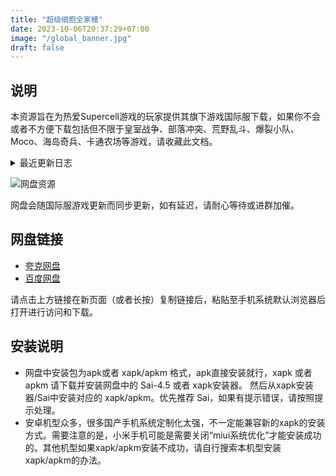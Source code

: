 ```yaml
---
title: "超级细胞全家桶"
date: 2023-10-06T20:37:29+07:00
image: "/global_banner.jpg"
draft: false
---
```


## 说明
本资源旨在为热爱Supercell游戏的玩家提供其旗下游戏国际服下载，如果你不会或者不方便下载包括但不限于皇室战争、部落冲突、荒野乱斗、爆裂小队、Moco、海岛奇兵、卡通农场等游戏，请收藏此文档。


<details class="details custom-block">
  <summary>最近更新日志</summary>
  <p>


2025-04-16
+ 更新 mo.co   v8.96.1_20250416

2025-04-14
+ 更新 皇室战争 v100455011_20250414
+ 更新 mo.co   v8.95.8_20250414


2025-04-11
+ 更新 部落冲突 v17.126.20_20250411

  
2025-04-03
+ 更新 部落冲突 v17.126.15_20250403



</p>
</details>


![网盘资源](/cloud.png)

网盘会随国际服游戏更新而同步更新，如有延迟，请耐心等待或进群加催。

## 网盘链接
+ [夸克网盘](https://pan.quark.cn/s/a1958db3c9c5)
+ [百度网盘](https://pan.baidu.com/s/1_GZBdd72GBcCDRgQTjCCcg?pwd=7vay)


请点击上方链接在新页面（或者长按）复制链接后，粘贴至手机系统默认浏览器后打开进行访问和下载。


## 安装说明
* 网盘中安装包为apk或者 xapk/apkm 格式，apk直接安装就行，xapk 或者 apkm 请下载并安装网盘中的 Sai-4.5 或者 xapk安装器。 然后从xapk安装器/Sai中安装对应的 xapk/apkm。优先推荐 Sai，如果有提示错误，请按照提示处理。
* 安卓机型众多，很多国产手机系统定制化太强，不一定能兼容新的xapk的安装方式。需要注意的是，小米手机可能是需要关闭“miui系统优化”才能安装成功的。其他机型如果xapk/apkm安装不成功，请自行搜索本机型安装xapk/apkm的办法。
